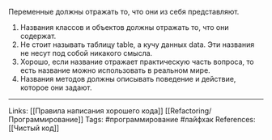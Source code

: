 Переменные должны отражать то, что они из себя представляют. 
1. Названия классов и объектов должны отражать то, что они содержат. 
2. Не стоит называть таблицу table, а кучу данных data. Эти названия не несут под собой никакого смысла. 
3. Хорошо, если название отражает практическую часть вопроса, то есть название можно использовать в реальном мире. 
4. Названия методов должны описывать поведение и действие, которое они задают. 
___
Links: [[Правила написания хорошего кода]] [[Refactoring/Программирование]]
Tags: #программирование #лайфхак 
References: [[Чистый код]]